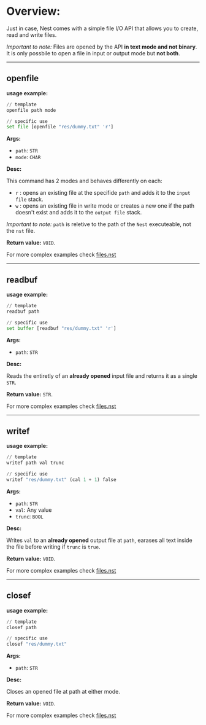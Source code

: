 # Overview:

Just in case, Nest comes with a simple file I/O API that allows you to create, read and write files.

_Important to note:_ Files are opened by the API **in text mode and not binary**.
It is only possbile to open a file in input or output mode but **not both**.


___
## **openfile**

**usage example:**
```Python
// template
openfile path mode

// specific use
set file [openfile "res/dummy.txt" 'r']
```
    
**Args:**

* `path`: `STR`
* `mode`: `CHAR`

**Desc:**

This command has 2 modes and behaves differently on each:

* `r` : opens an existing file at the specifide `path` and adds it to the `input file` stack.
* `w` : opens an existing file in write mode or creates a new one if the path doesn't exist and adds it to the `output file` stack.

_Important to note:_ `path` is reletive to the path of the `Nest` executeable, not the `nst` file.

**Return value:** `VOID`.

For more complex examples check [files.nst](../examples/files.nst)

___
## **readbuf**

**usage example:**
```Python
// template
readbuf path

// specific use
set buffer [readbuf "res/dummy.txt" 'r']
```
    
**Args:**

* `path`: `STR`

**Desc:**

Reads the entiretly of an **already opened** input file and returns it as a single `STR`.

**Return value:** `STR`.

For more complex examples check [files.nst](../examples/files.nst)

___
## **writef**

**usage example:**
```Python
// template
writef path val trunc

// specific use
writef "res/dummy.txt" (cal 1 + 1) false
```
    
**Args:**

* `path`: `STR`
* `val`: Any value
* `trunc`: `BOOL`

**Desc:**

Writes `val` to an **already opened** output file at `path`, earases all text inside the file before writing if `trunc` is `true`.

**Return value:** `VOID`.

For more complex examples check [files.nst](../examples/files.nst)


___
## **closef**

**usage example:**
```Python
// template
closef path

// specific use
closef "res/dummy.txt"
```
    
**Args:**

* `path`: `STR`

**Desc:**

Closes an opened file at path at either mode.

**Return value:** `VOID`.

For more complex examples check [files.nst](../examples/files.nst)
